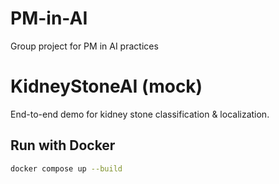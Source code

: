 # PM-in-AI
Group project for PM in AI practices

# KidneyStoneAI (mock)

End-to-end demo for kidney stone classification & localization.

## Run with Docker
```bash
docker compose up --build

